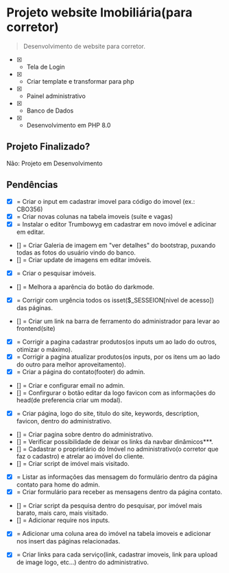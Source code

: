 # Projeto website Imobiliária(para corretor)
> Desenvolvimento de website para corretor.
- [x] - Tela de Login
- [x] - Criar template e transformar para php
- [X] - Painel administrativo
- [X] - Banco de Dados
- [X] - Desenvolvimento em PHP 8.0


## Projeto Finalizado?
Não: Projeto em Desenvolvimento             



## Pendências
- [x] =  Criar o input em cadastrar imovel para código do imovel (ex.: CBO356)
- [x] =  Criar novas colunas  na tabela imoveis (suite e vagas)
- [x] =  Instalar o editor Trumbowyg em cadastrar em novo imóvel e adicinar em editar.
- [] =  Criar Galeria de imagem em "ver detalhes" do bootstrap,  puxando todas as fotos do usuário vindo do banco.
- [] =  Criar update de imagens em editar imóveis.
- [x] =  Criar o pesquisar imóveis.
- [] =  Melhora a aparência do botão do darkmode.
- [x] =  Corrigir com urgência todos os isset($_SESSEION[nivel de acesso]) das páginas.
- [] =  Criar um link na barra de ferramento do administrador para levar ao frontend(site)
- [x] =  Corrigir a pagina cadastrar produtos(os inputs um ao lado do outros, otimizar o máximo).
- [x] =  Corrigir a pagina atualizar produtos(os inputs, por os itens um ao lado do outro para melhor aproveitamento).
- [x] =  Criar a página do contato(footer) do admin.
- [] =  Criar e configurar email no admin.
- [] =  Confirgurar o botão editar da logo favicon com as informações do head(de preferencia criar um modal).
- [x] =  Criar página, logo do site,  titulo do site, keywords, description, favicon, dentro do administrativo.
- [] =  Criar pagina sobre dentro do administrativo.
- [] =  Verificar possibilidade de deixar os links da navbar dinâmicos***.
- [] =  Cadastrar o proprietário do Imóvel no administrativo(o corretor que faz o cadastro) e atrelar ao imóvel do cliente.
- [] =  Criar script de imóvel mais visitado.
- [x] =  Listar as informações das mensagem do formulário dentro da página contato para home do admin.
- [x] =  Criar formulário para receber as mensagens dentro da página contato.
- [] =  Criar script da pesquisa dentro do pesquisar, por imóvel mais barato, mais caro, mais visitado.
- [] =  Adicionar require nos inputs.
- [x] =  Adicionar uma coluna area do imóvel na tabela imoveis e adicionar nos insert das páginas relacionadas.
- [x] =  Criar links para cada serviço(link, cadastrar imoveis, link para upload de image logo, etc...) dentro do administrativo.



